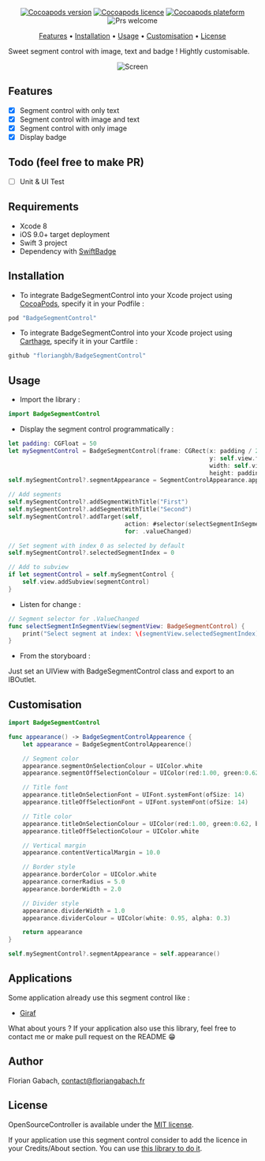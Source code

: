 <p align="center">
    <a href="https://cocoapods.org/pods/BadgeSegmentControl" target="_blank"><img src="https://img.shields.io/cocoapods/v/BadgeSegmentControl.svg?style=flat" alt="Cocoapods version" /></a>
    <a href="http://cocoapods.org/pods/BadgeSegmentControl" target="_blank"><img src="https://img.shields.io/cocoapods/l/BadgeSegmentControl.svg?style=flat" alt="Cocoapods licence" /></a>
    <a href="http://cocoapods.org/pods/BadgeSegmentControl" target="_blank"><img src="https://img.shields.io/cocoapods/p/BadgeSegmentControl.svg?style=flat" alt="Cocoapods plateform" /></a>
    <img src="https://img.shields.io/badge/PRs-welcome-brightgreen.svg" alt="Prs welcome" />
</p>

<p align="center">
<a href="#features">Features</a>
• <a href="#installation">Installation</a>
• <a href="#usage">Usage</a>
• <a href="#customisation">Customisation</a>
• <a href="#license">License</a>
</p>

Sweet segment control with image, text and badge ! Hightly customisable.

<p align="center">
    <img src="https://github.com/terflogag/BadgeSegmentControl/blob/master/Ressources/screen.png" alt="Screen"/>
</p>

## Features 

- [x] Segment control with only text 
- [x] Segment control with image and text 
- [x] Segment control with only image
- [x] Display badge 

## Todo (feel free to make PR)

- [ ] Unit & UI Test 

## Requirements

* Xcode 8 
* iOS 9.0+ target deployment
* Swift 3 project 
* Dependency with [SwiftBadge](https://github.com/marketplacer/swift-badge)

## Installation

- To integrate BadgeSegmentControl into your Xcode project using [CocoaPods](http://cocoapods.org), specify it in your Podfile :

```ruby
pod "BadgeSegmentControl"
```

- To integrate BadgeSegmentControl into your Xcode project using [Carthage](https://github.com/Carthage/Carthage), specify it in your Cartfile :

```ruby
github "floriangbh/BadgeSegmentControl" 
```

## Usage

- Import the library : 

```swift
import BadgeSegmentControl
```

- Display the segment control programmatically : 

```swift
let padding: CGFloat = 50
let mySegmentControl = BadgeSegmentControl(frame: CGRect(x: padding / 2,
                                                         y: self.view.frame.height - (padding * 2),
                                                         width: self.view.frame.width - padding,
                                                         height: padding))
self.mySegmentControl?.segmentAppearance = SegmentControlAppearance.appearance()

// Add segments
self.mySegmentControl?.addSegmentWithTitle("First")
self.mySegmentControl?.addSegmentWithTitle("Second")
self.mySegmentControl?.addTarget(self,
                                 action: #selector(selectSegmentInSegmentView(segmentView:)),
                                 for: .valueChanged)

// Set segment with index 0 as selected by default
self.mySegmentControl?.selectedSegmentIndex = 0

// Add to subview
if let segmentControl = self.mySegmentControl {
    self.view.addSubview(segmentControl)
}
```

- Listen for change : 

```swift
// Segment selector for .ValueChanged
func selectSegmentInSegmentView(segmentView: BadgeSegmentControl) {
    print("Select segment at index: \(segmentView.selectedSegmentIndex)")
}
```

- From the storyboard : 

Just set an UIView with BadgeSegmentControl class and export to an IBOutlet.

## Customisation

```swift
import BadgeSegmentControl

func appearance() -> BadgeSegmentControlAppearence {
    let appearance = BadgeSegmentControlAppearence()

    // Segment color 
    appearance.segmentOnSelectionColour = UIColor.white
    appearance.segmentOffSelectionColour = UIColor(red:1.00, green:0.62, blue:0.22, alpha:1.00)

    // Title font 
    appearance.titleOnSelectionFont = UIFont.systemFont(ofSize: 14)
    appearance.titleOffSelectionFont = UIFont.systemFont(ofSize: 14)

    // Title color 
    appearance.titleOnSelectionColour = UIColor(red:1.00, green:0.62, blue:0.22, alpha:1.00)
    appearance.titleOffSelectionColour = UIColor.white

    // Vertical margin 
    appearance.contentVerticalMargin = 10.0

    // Border style
    appearance.borderColor = UIColor.white
    appearance.cornerRadius = 5.0
    appearance.borderWidth = 2.0

    // Divider style
    appearance.dividerWidth = 1.0
    appearance.dividerColour = UIColor(white: 0.95, alpha: 0.3)

    return appearance
}

self.mySegmentControl?.segmentAppearance = self.appearance()
```

## Applications

Some application already use this segment control like :
- [Giraf](https://itunes.apple.com/fr/app/giraf/id1136592561?mt=8)

What about yours ? If your application also use this library, feel free to contact me or make pull request on the README 😁

## Author

Florian Gabach, contact@floriangabach.fr

## License

OpenSourceController is available under the [MIT license](LICENSE).

If your application use this segment control consider to add the licence in your Credits/About section. You can use [this library to do it](https://github.com/terflogag/OpenSourceController).
